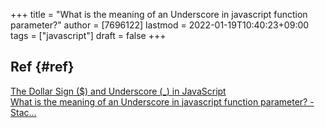 +++
title = "What is the meaning of an Underscore in javascript function parameter?"
author = [7696122]
lastmod = 2022-01-19T10:40:23+09:00
tags = ["javascript"]
draft = false
+++

## Ref {#ref}

[The Dollar Sign ($) and Underscore (\_) in JavaScript](https://www.thoughtco.com/and-in-javascript-2037515)  
[What is the meaning of an Underscore in javascript function parameter? - Stac...](https://stackoverflow.com/questions/27637013/what-is-the-meaning-of-an-underscore-in-javascript-function-parameter)
